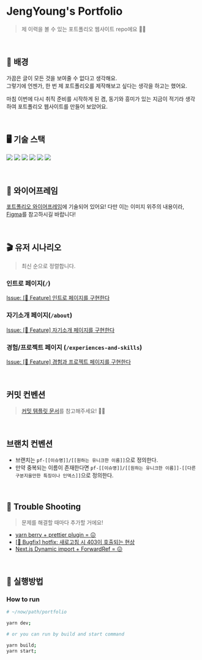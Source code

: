 # **JengYoung's Portfolio**

> 제 이력을 볼 수 있는 포트폴리오 웹사이트 repo에요 🖐🏻

&nbsp;

## 🚀 **배경**

가끔은 글이 모든 것을 보여줄 수 없다고 생각해요.  
그렇기에 언젠가, 한 번 제 포트폴리오를 제작해보고 싶다는 생각을 하고는 했어요.

마침 이번에 다시 취직 준비를 시작하게 된 겸, 동기와 흥미가 있는 지금이 적기라 생각하여 포트폴리오 웹사이트를 만들어 보았어요.

&nbsp;

## 🖥 **기술 스택**

<img src="https://img.shields.io/badge/TypeScript-2F73BF?style=for-the-badge&logo=typescript&logoColor=white"> <img src="https://img.shields.io/badge/React-5ED2F3?style=for-the-badge&logo=react&logoColor=white"> <img src="https://img.shields.io/badge/Next.js-black?style=for-the-badge&logo=Next.js&logoColor=white"> <img src="https://img.shields.io/badge/@emotion-CC67BB?style=for-the-badge&logo=emotion-js&logoColor=white"> <img src="https://img.shields.io/badge/github actions-black?style=for-the-badge&logo=github-actions&logoColor=white"> <img src="https://img.shields.io/badge/AWS(S3, Route 53, CloudFront)-black?style=for-the-badge&logo=amazon&logoColor=white">

&nbsp;

## 📝 **와이어프레임**

[포트폴리오 와이어프레임](./docs/wireframe.md)에 기술되어 있어요!
다만 이는 이미지 위주의 내용이라, [Figma](https://www.figma.com/file/hl7Y6CCjVpxKSErbojMVWd/Untitled?node-id=0%3A1)를 참고하시길 바랍니다!

&nbsp;

## 🎬 **유저 시나리오**

> 최신 순으로 정렬합니다.

### 인트로 페이지(`/`)

[Issue: [🌈 Feature] 인트로 페이지를 구현한다](https://github.com/JengYoung/portfolio/issues/43)

### 자기소개 페이지(`/about`)

[Issue: [🌈 Feature] 자기소개 페이지를 구현한다](https://github.com/JengYoung/portfolio/issues/44)

### 경험/프로젝트 페이지 (`/experiences-and-skills`)

[Issue: [🌈 Feature] 경험과 프로젝트 페이지를 구현한다](https://github.com/JengYoung/portfolio/issues/45)

&nbsp;

## 커밋 컨벤션

> [커밋 템플릿 문서](./.github/git-commit-message.txt)를 참고해주세요! 🙆🏻

&nbsp;

## 브랜치 컨벤션

- 브랜치는 `pf-[[이슈명]]/[[원하는 유니크한 이름]]`으로 정의한다.
- 만약 중복되는 이름이 존재한다면 `pf-[[이슈명]]/[[원하는 유니크한 이름]]-[[다른 구분지을만한 특징이나 인덱스]]`으로 정의한다.

&nbsp;

## 🐛 Trouble Shooting

> 문제를 해결할 때마다 추가할 거에요!

- [yarn berry + prettier plugin = 😖](https://github.com/JengYoung/portfolio/pull/42)
- [[🐛 Bugfix] hotfix: 새로고침 시 403이 호출되는 현상](https://github.com/JengYoung/portfolio/pull/38)
- [Next.js Dynamic import + ForwardRef = 😖](https://github.com/JengYoung/portfolio/pull/12)

&nbsp;

## 🚦 실행방법

### How to run

```bash
# ~/now/path/portfolio

yarn dev;

# or you can run by build and start command

yarn build;
yarn start;
```
